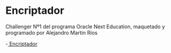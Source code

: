 # Encriptador

Challenger Nº1 del programa Oracle Next Education, maquetado y programado por Alejandro Martin Rios

-[ Encriptador ](https://alemrios.github.io/Challenge_one/)